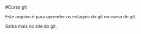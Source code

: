#Curso git

Este arquivo é para aprender os estagios do git no curso de git.

Saiba mais no site do git.
